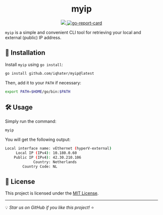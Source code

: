 <h1 align="center">myip</h1>
<div align="center">
    <a href="https://codecov.io/gh/iqhater/myip" >
        <img src="https://codecov.io/gh/iqhater/myip/graph/badge.svg?token=dt0toOSaag"/>
    </a>
    <a href="https://goreportcard.com/report/github.com/iqhater/myip">
        <img src="https://goreportcard.com/badge/github.com/iqhater/myip?style=flat-square" alt="go-report-card">
    </a>
</div>

`myip` is a simple and convenient CLI tool for retrieving your local and external (public) IP address.

## 🚀 Installation

Install `myip` using `go install`:

```sh
go install github.com/iqhater/myip@latest
```

Then, add it to your `PATH` if necessary:

```sh
export PATH=$HOME/go/bin:$PATH
```

## 🛠 Usage

Simply run the command:

```sh
myip
```

You will get the following output:

```sh
Local interface name: vEthernet (hyperV-external)
     Local IP (IPv4): 10.180.0.60
    Public IP (IPv4): 42.30.210.106
             Country: Netherlands
        Country Code: NL
```

## 📜 License

This project is licensed under the [MIT License](LICENSE).

---

💡 *Star us on GitHub if you like this project!* ⭐

